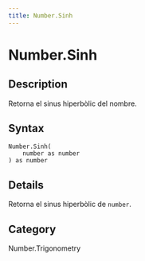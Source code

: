 ```yaml
---
title: Number.Sinh
---
```


# Number.Sinh


## Description

Retorna el sinus hiperbòlic del nombre.


## Syntax

```powerquery
Number.Sinh(
    number as number
) as number
```


## Details

Retorna el sinus hiperbòlic de <code>number</code>.



## Category
Number.Trigonometry
